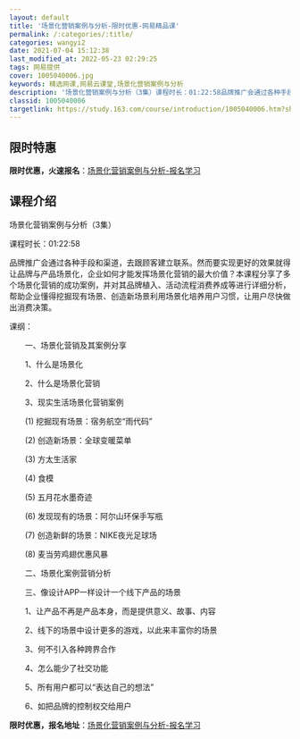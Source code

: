 ```yaml
---
layout: default
title: '场景化营销案例与分析-限时优惠-网易精品课'
permalink: /:categories/:title/
categories: wangyi2
date: 2021-07-04 15:12:38
last_modified_at: 2022-05-23 02:29:25
tags: 网易提供
cover: 1005040006.jpg
keywords: 精选网课,网易云课堂,场景化营销案例与分析
description: '场景化营销案例与分析（3集）课程时长：01:22:58品牌推广会通过各种手段和渠道，去跟顾客建立联系。然而要实现更好的效'
classid: 1005040006
targetlink: https://study.163.com/course/introduction/1005040006.htm?share=1&shareId=1025206652&utm_campaign=share&utm_medium=iphoneShare&utm_source=&utm_u=1025206652
---
```


## 限时特惠

**限时优惠，火速报名**：[场景化营销案例与分析-报名学习](https://study.163.com/course/introduction/1005040006.htm?share=1&shareId=1025206652&utm_campaign=share&utm_medium=iphoneShare&utm_source=&utm_u=1025206652)

## 课程介绍

场景化营销案例与分析（3集）

课程时长：01:22:58

品牌推广会通过各种手段和渠道，去跟顾客建立联系。然而要实现更好的效果就得让品牌与产品场景化，企业如何才能发挥场景化营销的最大价值？本课程分享了多个场景化营销的成功案例，并对其品牌植入、活动流程消费养成等进行详细分析，帮助企业懂得挖掘现有场景、创造新场景利用场景化培养用户习惯，让用户尽快做出消费决策。

课纲：

　　一、场景化营销及其案例分享

　　1、什么是场景化

　　2、什么是场景化营销

　　3、现实生活场景化营销案例

　　(1) 挖掘现有场景：宿务航空“雨代码”

　　(2) 创造新场景：全球变暖菜单

　　(3) 方太生活家

　　(4) 食模

　　(5) 五月花水墨奇迹

　　(6) 发现现有的场景：阿尔山环保手写瓶

　　(7) 创造新鲜的场景：NIKE夜光足球场

　　(8) 麦当劳鸡翅优惠风暴

　　二、场景化案例营销分析

　　三、像设计APP一样设计一个线下产品的场景

　　1、让产品不再是产品本身，而是提供意义、故事、内容

　　2、线下的场景中设计更多的游戏，以此来丰富你的场景

　　3、何不引入各种跨界合作

　　4、怎么能少了社交功能

　　5、所有用户都可以“表达自己的想法”

　　6、如把品牌的控制权交给用户

**限时优惠，报名地址**：[场景化营销案例与分析-报名学习](https://study.163.com/course/introduction/1005040006.htm?share=1&shareId=1025206652&utm_campaign=share&utm_medium=iphoneShare&utm_source=&utm_u=1025206652)

